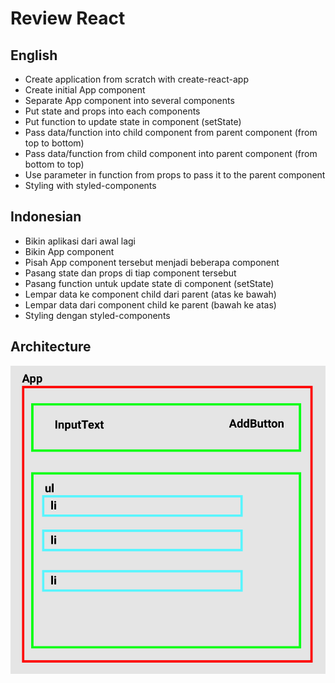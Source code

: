 # Review React

## English

- Create application from scratch with create-react-app
- Create initial App component
- Separate App component into several components
- Put state and props into each components
- Put function to update state in component (setState)
- Pass data/function into child component from parent component (from top to bottom)
- Pass data/function from child component into parent component (from bottom to top)
- Use parameter in function from props to pass it to the parent component
- Styling with styled-components

## Indonesian

- Bikin aplikasi dari awal lagi
- Bikin App component
- Pisah App component tersebut menjadi beberapa component
- Pasang state dan props di tiap component tersebut
- Pasang function untuk update state di component (setState)
- Lempar data ke component child dari parent (atas ke bawah)
- Lempar data dari component child ke parent (bawah ke atas)
- Styling dengan styled-components

## Architecture

![](public/assets/architecture.png)
